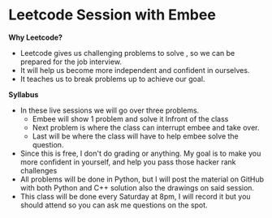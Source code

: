 # **Leetcode Session with Embee**

**Why Leetcode?**

- Leetcode gives us challenging problems to solve , so we can be prepared for the job interview.
- It will help us become more independent and confident in ourselves.
- It teaches us to break problems up to achieve our goal.

**Syllabus**

- In these live sessions we will go over three problems.
  - Embee will show 1 problem and solve it Infront of the class
  - Next problem is where the class can interrupt embee and take over.
  - Last will be where the class will have to help embee solve the question.
- Since this is free, I don&#39;t do grading or anything. My goal is to make you more confident in yourself, and help you pass those hacker rank challenges
- All problems will be done in Python, but I will post the material on GitHub with both Python and C++ solution also the drawings on said session.
- This class will be done every Saturday at 8pm, I will record it but you should attend so you can ask me questions on the spot.
